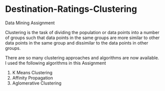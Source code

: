 # Destination-Ratings-Clustering
Data Mining Assignment

<p>Clustering is the task of dividing the population or data points into a number of groups such that data points in the same groups are more similar to other data points in the same group and dissimilar to the data points in other groups.</p>
<p>There are so many clustering approaches and algorithms are now available. I used the following algorithms in this Assignment</p>
<ol>
  <li> K Means Clustering </li>
  <li> Affinity Propagation </li>
  <li> Aglomerative Clustering </li>
</ol>



